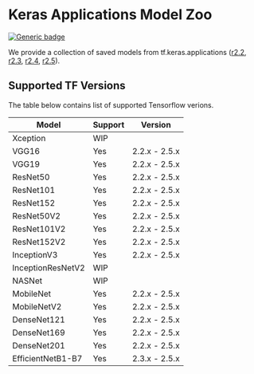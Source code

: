 

# Keras Applications Model Zoo

[![Generic badge](https://img.shields.io/badge/NPTK-0.1beta-blue.svg)]() 

We provide a collection of saved models from tf.keras.applications ([r2.2](https://www.tensorflow.org/versions/r2.2/api_docs/python/tf/keras/applications), [r2.3](https://www.tensorflow.org/versions/r2.3/api_docs/python/tf/keras/applications), [r2.4](https://www.tensorflow.org/versions/r2.4/api_docs/python/tf/keras/applications), [r2.5](https://www.tensorflow.org/versions/r2.5/api_docs/python/tf/keras/applications)). 



## Supported TF Versions

The table below contains list of supported Tensorflow verions.

| Model             | Support | Version       |
| ----------------- | ------- | ------------- |
| Xception          | WIP     |               |
| VGG16             | Yes     | 2.2.x - 2.5.x |
| VGG19             | Yes     | 2.2.x - 2.5.x |
| ResNet50          | Yes     | 2.2.x - 2.5.x |
| ResNet101         | Yes     | 2.2.x - 2.5.x |
| ResNet152         | Yes     | 2.2.x - 2.5.x |
| ResNet50V2        | Yes     | 2.2.x - 2.5.x |
| ResNet101V2       | Yes     | 2.2.x - 2.5.x |
| ResNet152V2       | Yes     | 2.2.x - 2.5.x |
| InceptionV3       | Yes     | 2.2.x - 2.5.x |
| InceptionResNetV2 | WIP     |               |
| NASNet            | WIP     |               |
| MobileNet         | Yes     | 2.2.x - 2.5.x |
| MobileNetV2       | Yes     | 2.2.x - 2.5.x |
| DenseNet121       | Yes     | 2.2.x - 2.5.x |
| DenseNet169       | Yes     | 2.2.x - 2.5.x |
| DenseNet201       | Yes     | 2.2.x - 2.5.x |
| EfficientNetB1-B7 | Yes     | 2.3.x - 2.5.x |